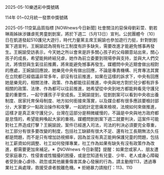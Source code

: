 
2025-05-10樂透彩中獎號碼

                                
114年 01~02月統一發票中獎號碼
                             
2025-05-11空氣品質指標
                              [NOWnews今日新聞] 社會關注的惡保母劉彩萱、劉若琳兩姊妹涉嫌虐死男童剴剴案，將於下週二（5月13日）宣判。公民團體今（10）日在凱道發起510護兒大遊行，時代力量黨主席王婉諭也參加遊行力挺，針對剴剴案下週宣判，王婉諭認為現有社工制度有許多缺失，需要改進才能避免憾事再發生。王婉諭受訪表示，今天她之所以會來是許多關心孩子的父母願意站出來，關心孩子的成長，希望能夠終結兒虐，她作為前立委要到現場參與支持，並與大人們交流，將憤怒與生氣往前推薦，將來能避免憾事再發生。媒體問中央近期會做出相對的應處，王婉諭回應說，她樂見中央有做出回應，不論是專責機構、托育專法其實在立院都已經倡議非常多年，卻沒有往前推進，如果在這樣的訴求下，中央有回應她是樂見的，相關法律、政策、作為都能往前推進，中央與地方對於兒少都有許多相關的政策、法律、作為都可以往前推進，她希望從中央到地方都能夠看見守護兒童的重要性，一起守護孩子平安成長。王婉諭提到，從剴剴案可以看到中央收出養制度、居家托育保母制度、地方如何銜接來落實，以及媒合都有很多應該要檢討部分，大家要少一點政治操作和攻擊，一起統計定思痛來檢視，法規如何來做推進，這樣才是真正來守護兒少。台灣在這部分是稍微緩慢的，不論是中央與地方政府都是怠惰的，希望能夠喚起大家的重視。媒體問剴剴案下週二就要判決，這案件可能對社工界造成打擊？王婉諭說，案件已經進入司法，司法的判決必須要完全尊重，社工部分有很多要改變的制度，包括社工缺額有很大不足、還有社工長期無法久任都是問題，而不是只有增加訪視頻率，因為並沒有真正能夠保護兒童的問題，包括社工薪資如何調整、社工如何發揮專業，社工作為如果有缺失有沒有政策作為改進，都需要更加來補足。※【NOWnews 今日新聞】提醒：如果您或家人、朋友遭受家庭暴力、性侵害或性騷擾的困擾，或是您知道有兒童、少年、老人或身心障礙者受到身心虐待、疏忽或其他嚴重傷害其身心發展的行為，請主動撥113，透過專業社工員處理，救援受虐者脫離危機。※ 拒絕暴力請撥打：113、110